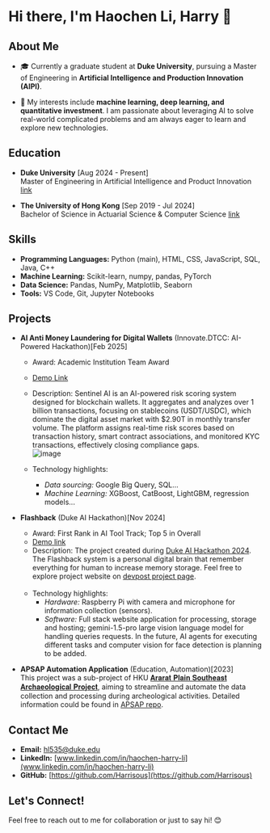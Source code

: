 # Hi there, I'm Haochen Li, Harry 👋

## About Me
- 🎓 Currently a graduate student at **Duke University**, pursuing a Master of Engineering in **Artificial Intelligence and Production Innovation (AIPI)**.

- 🔭 My interests include **machine learning, deep learning, and quantitative investment**. I am passionate about leveraging AI to solve real-world complicated problems and am always eager to learn and explore new technologies.

## Education
- **Duke University** [Aug 2024 - Present] <br>
  Master of Engineering in Artificial Intelligence and Product Innovation [link](https://masters.pratt.duke.edu/ai/degree/)
 
- **The University of Hong Kong** [Sep 2019 - Jul 2024] <br>
  Bachelor of Science in Actuarial Science & Computer Science [link](https://admissions.hku.hk/programmes/undergraduate-programmes/bachelor-of-science-actuarial-science)

## Skills
- **Programming Languages:** Python (main), HTML, CSS, JavaScript, SQL, Java, C++
- **Machine Learning:** Scikit-learn, numpy, pandas, PyTorch
- **Data Science:** Pandas, NumPy, Matplotlib, Seaborn
- **Tools:** VS Code, Git, Jupyter Notebooks

## Projects
- **Al Anti Money Laundering for Digital Wallets** (Innovate.DTCC: AI-Powered Hackathon)[Feb 2025] <br>
  - Award: Academic Institution Team Award
  - [Demo Link](https://youtu.be/Uo4LdFYi6uw?si=PfsPjDyuksmyTBKT)
  - Description: Sentinel AI is an AI-powered risk scoring system designed for blockchain wallets. It aggregates and analyzes over 1 billion transactions, focusing on stablecoins (USDT/USDC), which dominate the digital asset market with $2.90T in monthly transfer volume. The platform assigns real-time risk scores based on transaction history, smart contract associations, and monitored KYC transactions, effectively closing compliance gaps.<br>![image](https://github.com/user-attachments/assets/1c803bb8-4d66-4d56-be7f-6bdac8f052a2)

  - Technology highlights:
    - *Data sourcing:* Google Big Query, SQL...
    - *Machine Learning:* XGBoost, CatBoost, LightGBM, regression models...
    
- **Flashback** (Duke AI Hackathon)[Nov 2024] <br>
  - Award: First Rank in AI Tool Track; Top 5 in Overall <br>
  - [Demo link](https://youtu.be/LDV44AiYdkY?si=X5-5v4lm0Bzrhj8b)
  - Description: The project created during [Duke AI Hackathon 2024](https://duke-ai-hack-2024.devpost.com/). The Flashback system is a personal digital brain that remember everything for human to increase memory storage. Feel free to explore project website on [devpost project page](https://devpost.com/software/flashback-o0jzlk). <br><br>
  - Technology highlights:
    - *Hardware:* Raspberry Pi with camera and microphone for information collection (sensors). 
    - *Software:* Full stack website application for processing, storage and hosting; gemini-1.5-pro large vision language model for handling queries requests. In the future, AI agents for executing different tasks and computer vision for face detection is planning to be added.

- **APSAP Automation Application** (Education, Automation)[2023]<br>
This project was a sub-project of HKU [𝐀𝐫𝐚𝐫𝐚𝐭 𝐏𝐥𝐚𝐢𝐧 𝐒𝐨𝐮𝐭𝐡𝐞𝐚𝐬𝐭 𝐀𝐫𝐜𝐡𝐚𝐞𝐨𝐥𝐨𝐠𝐢𝐜𝐚𝐥 𝐏𝐫𝐨𝐣𝐞𝐜𝐭](https://www.instagram.com/apsap.armenia/), aiming to streamline and automate the data collection and processing during archeological activities. Detailed information could be found in [APSAP repo](https://github.com/LordUky/APSAP-undergraduate-research). 

## Contact Me
- **Email:** [hl535@duke.edu](mailto:hl535@duke.edu)
- **LinkedIn:** [www.linkedin.com/in/haochen-harry-li](www.linkedin.com/in/haochen-harry-li)
- **GitHub:** [https://github.com/Harrisous](https://github.com/Harrisous)

## Let's Connect!
Feel free to reach out to me for collaboration or just to say hi! 😊
